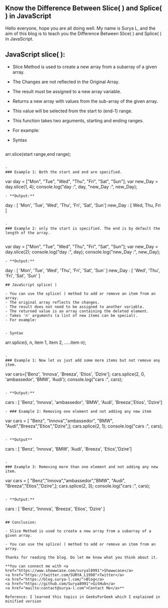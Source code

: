 ## Know the Difference Between Slice( ) and Splice( ) in JavaScript

Hello everyone, hope you are all doing well. 
My name is Surya L, and the aim of this blog is to teach you the Difference Between Slice( ) and Splice( ) in JavaScript.
## JavaScript slice( ):

- Slice Method is used to create a new array from a subarray of a given array.
- The Changes are not reflected in the Original Array.
- The result must be assigned to a new array variable.
- Returns a new array with values from the sub-array of the given array.
- This value will be selected from the start to (end-1) range.
- This function takes two arguments, starting and ending ranges.
   
- For example:

 
- Syntax
  ```
arr.slice(start range,end range);

   ```

- 
### Example 1: Both the start and end are specified.

```
var day = ["Mon", "Tue", "Wed", "Thu", "Fri", "Sat", "Sun"];
var new_Day = day.slice(1, 4);
console.log("day :", day, "new_Day :", new_Day);

```
- **Output:**

```
day : [
  'Mon', 'Tue',
  'Wed', 'Thu',
  'Fri', 'Sat',
'Sun']
new_Day : [ Wed, Thu, Fri ]
```

- 
### Example 2: only the start is specified. The end is by default the length of the array.


```
var day = ["Mon", "Tue", "Wed", "Thu", "Fri", "Sat", "Sun"];
var new_Day = day.slice(2);
console.log("day :", day);
console.log("new_Day :", new_Day);


```
- **Output:**

```
day : [
  'Mon', 'Tue',
  'Wed', 'Thu',
  'Fri', 'Sat',
  'Sun'
]
new_Day : [ 'Wed', 'Thu', 'Fri', 'Sat', 'Sun' ]
```
## JavaScript splice( )

- You can use the splice( ) method to add or remove an item from an array.
- The original array reflects the changes.
- The result does not need to be assigned to another variable.
- The returned value is an array containing the deleted element.
- Takes 'n' arguments (a list of new items can be special).
- For example:

 
- Syntax
  ```
arr.splice(i, n, item 1, item 2, .....item n);

   ```

- 
### Example 1: Now let us just add some more items but not remove any item.
```
var cars=['Benz', 'Innova', 'Breeza', 'Etios', 'Dzire'];
cars.splice(2, 0, 'ambassedor', 'BMW', 'Audi');
console.log("cars :", cars);
```

- **Output:**
```
cars : [ 'Benz', 'Innova', 'ambassedor', 'BMW', 'Audi',
 'Breeza','Etios', 'Dzire']
```
- ### Example 2: Removing one element and not adding any new item
```
var cars = [ "Benz", "Innova","ambassedor", "BMW",
  "Audi","Breeza","Etios","Dzire",];
cars.splice(2, 1);
console.log("cars :", cars);
```

- **Output**
```
cars : [ 'Benz',   'Innova', 'BMW',    'Audi', 'Breeza', 'Etios','Dzire']
```

- 
### Example 3: Removing more than one element and not adding any new item.
```
var cars = [ "Benz","Innova","ambassedor","BMW", "Audi",
"Breeza","Etios","Dzire",];
cars.splice(2, 3);
console.log("cars :", cars);
```

- **Output:**
```
cars : [ 'Benz', 'Innova', 'Breeza', 'Etios', 'Dzire' ]
```

## Conclusion:

- Slice Method is used to create a new array from a subarray of a given array.

- You can use the splice( ) method to add or remove an item from an array.

Thanks for reading the blog. Do let me know what you think about it.

**You can connect me with <a href="https://www.showwcase.com/suryal8991">Showwcase</a>
<a href="https://twitter.com/SURYA_L1998">Twitter</a>
<a href="https://blog.surya-l.com/">Blog</a>
<a href="https://github.com/Surya8991">GitHub</a>
<a href="mailto:contact@surya-l.com">Contact Me</a>**

Reference: I learned this topics in GeeksForGeek which I explained in minified version



